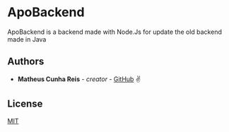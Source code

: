 # ApoBackend

ApoBackend is a backend made with Node.Js for update the old backend made in Java

## Authors

* **Matheus Cunha Reis** - *creator* - [GitHub](https://github.com/matheuscr30) ✌

## License
[MIT](https://choosealicense.com/licenses/mit/)
